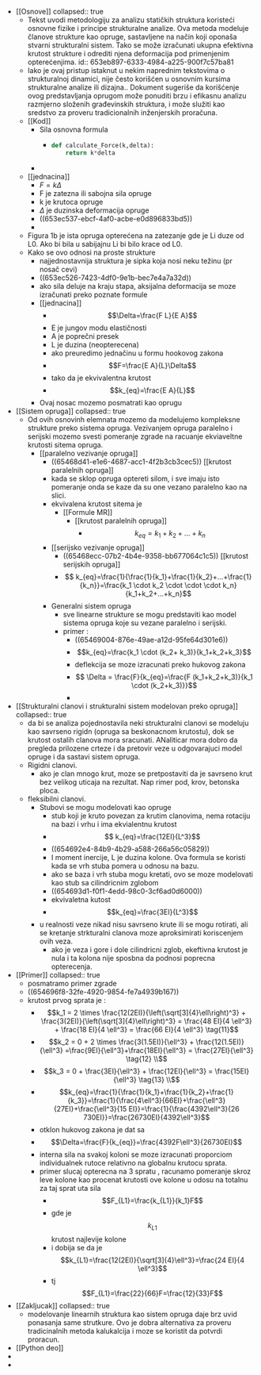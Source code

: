 - [[Osnove]]
  collapsed:: true
	- Tekst uvodi metodologiju za analizu statičkih struktura koristeći osnovne fizike i principe strukturalne analize. Ova metoda modeluje članove strukture kao opruge, sastavljene na način koji oponaša stvarni strukturalni sistem. Tako se može izračunati ukupna efektivna krutost strukture i odrediti njena deformacija pod primenjenim opterećenjima. 
	  id:: 653eb897-6333-4984-a225-900f7c57ba81
	- Iako je ovaj pristup istaknut u nekim naprednim tekstovima o strukturalnoj dinamici, nije često korišćen u osnovnim kursima strukturalne analize ili dizajna.. Dokument sugeriše da korišćenje ovog predstavljanja oprugom može ponuditi brzu i efikasnu analizu razmjerno složenih građevinskih struktura, i može služiti kao sredstvo za proveru tradicionalnih inženjerskih proračuna.
	- [[Kod]]
		- Sila osnovna formula
			- ```python
			  def calculate_Force(k,delta):
			      return k*delta
			  ```
		-
	- [[jednacina]]
		- $F=k\Delta$
		- F je zatezna ili sabojna sila opruge
		- k je krutoca opruge
		- $\Delta$ je duzinska deformacija opruge
		- ((653ec537-ebcf-4af0-acbe-e0d896833bd5))
		-
	- Figura 1b je ista opruga opterećena na zatezanje gde je Li duze od L0. Ako bi bila u sabijajnu Li bi bilo krace od L0.
	- Kako se ovo odnosi na proste strukture
		- najjednostavnija struktura je sipka koja nosi neku težinu (pr nosač cevi)
		- ((653ec526-7423-4df0-9e1b-bec7e4a7a32d))
		- ako sila deluje na kraju stapa, aksijalna deformacija se moze izračunati preko poznate formule
		- [[jednacina]]
			- $$\Delta=\frac{F L}{E A}$$
			- E je jungov modu elastičnosti
			- A je poprečni presek
			- L je duzina (neopterecena)
			- ako preuredimo jednačinu u formu hookovog zakona
			- $$F=\frac{E A}{L}\Delta$$
			- tako da je ekvivalentna krutost
			- $$k_{eq}=\frac{E A}{L}$$
		- Ovaj nosac mozemo posmatrati kao oprugu
- [[Sistem opruga]]
  collapsed:: true
	- Od ovih osnovinh elemnata mozemo da modelujemo kompleksne strukture  preko sistema opruga. Vezivanjem opruga paralelno i serijski mozemo svesti pomeranje zgrade na racuanje ekviaveltne krutosti sitema opruga.
		- [[paralelno vezivanje opruga]]
			- ((65468d41-e1e6-4687-acc1-4f2b3cb3cec5)) [[krutost paralelnih opruga]]
			- kada se sklop opruga optereti silom, i sve imaju isto pomeranje onda se kaze da su one vezano paralelno kao na slici.
			- ekvivalena krutost sitema je
				- [[Formule MR]]
					- [[krutost paralelnih opruga]]
						- $$k_{eq}=k_1+k_2+...+k_n$$
			- [[serijsko vezivanje opruga]]
				- ((65468ecc-07b2-4b4e-9358-bb677064c1c5)) [[krutost serijskih opruga]]
				- $$ k_{eq}=\frac{1}{\frac{1}{k_1}+\frac{1}{k_2}+...+\frac{1}{k_n}}=\frac{k_1 \cdot k_2 \cdot \cdot \cdot k_n}{k_1+k_2+...+k_n}$$
			- Generalni sistem opruga
				- sve linearne strukture se mogu predstaviti kao model sistema opruga koje su vezane paralelno i serijski.
				- primer :
					- ((65469004-876e-49ae-a12d-95fe64d301e6))
					- $$k_{eq}=\frac{k_1 \cdot (k_2+ k_3)}{k_1+k_2+k_3}$$
					- deflekcija se moze izracunati preko hukovog zakona
					- $$ \Delta = \frac{F}{k_{eq}=\frac{F (k_1+k_2+k_3)}{k_1 \cdot (k_2+k_3)}}$$
					-
- [[Strukturalni clanovi i strukturalni sistem modelovan preko opruga]]
  collapsed:: true
	- da bi se analiza pojednostavila neki strukturalni clanovi se modeluju kao savrseno rigidn (opruga sa beskonacnom krutostu), dok se krutost ostalih clanova mora sracunati. ANaliticar mora dobro da pregleda prilozene crteze i da pretovir veze u odgovarajuci model opruge i da sastavi sistem opruga.
	- Rigidni clanovi.
		- ako je clan mnogo krut, moze se pretpostaviti da je savrseno krut bez velikog uticaja na rezultat. Nap rimer pod, krov, betonska ploca.
	- fleksibilni clanovi.
		- Stubovi se mogu modelovati kao opruge
			- stub koji je kruto povezan za krutim clanovima, nema rotaciju na bazi i vrhu i ima ekvialentnu krutost
			- $$ k_{eq}=\frac{12EI}{L^3}$$
			- ((654692e4-84b9-4b29-a588-266a56c05829))
			- I moment inercije, L je duzina kolone. Ova formula se koristi kada se vrh stuba pomera u odnosu na bazu.
			- ako se baza i vrh stuba mogu kretati, ovo se moze modelovati kao stub sa cilindricnim zglobom
			- ((654693d1-f0f1-4edd-98c0-3cf6ad0d6000))
			- ekvivaletna kutost
			- $$k_{eq}=\frac{3EI}{L^3}$$
		- u realnosti veze nikad nisu savrseno krute ili se mogu rotirati, ali se kretanje strkturalni clanova moze aproksimirati koriscenjem ovih veza.
			- ako je veza i gore i dole cilindricni zglob, ekeftivna krutost je nula i ta kolona nije sposbna da podnosi poprecna opterecenja.
- [[Primer]]
  collapsed:: true
	- posmatramo primer zgrade
	- ((654696f8-32fe-4920-9854-fe7a4939b167))
	- krutost prvog sprata je :
		- $$k_1 = 2 \times \frac{12(2EI)}{\left(\sqrt[3]{4}\ell\right)^3} + \frac{3(2EI)}{\left(\sqrt[3]{4}\ell\right)^3} = \frac{48 EI}{4 \ell^3} + \frac{18 EI}{4 \ell^3} = \frac{66 EI}{4 \ell^3} \tag{11}$$
		- $$k_2 = 0 + 2 \times \frac{3(1.5EI)}{\ell^3} + \frac{12(1.5EI)}{\ell^3}  =\frac{9EI}{\ell^3}+\frac{18EI}{\ell^3} = \frac{27EI}{\ell^3} \tag{12} \\$$
		- $$k_3 = 0 + \frac{3EI}{\ell^3} + \frac{12EI}{\ell^3}  = \frac{15EI}{\ell^3} \tag{13} \\$$
		- $$k_{eq}=\frac{1}{\frac{1}{k_1}+\frac{1}{k_2}+\frac{1}{k_3}}=\frac{1}{\frac{4\ell^3}{66EI}+\frac{\ell^3}{27EI}+\frac{\ell^3}{15 EI}}=\frac{1}{\frac{4392\ell^3}{26 730EI}}=\frac{26730EI}{4392\ell^3}$$
		- otklon hukovog zakona je dat sa
		- $$\Delta=\frac{F}{k_{eq}}=\frac{4392F\ell^3}{26730EI}$$
		- interna sila na svakoj koloni se moze izracunati proporciom individualnek rutoce relativno na globalnu krutocu sprata.
		- primer slucaj opterecna na 3 spratu , racunamo pomeranje skroz leve kolone kao procenat krutosti ove kolone u odosu na totalnu za taj sprat uta sila
			- $$F_{L1}=\frac{k_{L1}}{k_1}F$$
			- gde je $$k_{L1}$$ krutost najlevije kolone
			- i dobija se da je $$k_{L1}=\frac{12(2EI)}{\sqrt[3]{4}\ell^3}=\frac{24 EI}{4 \ell^3}$$
			- tj $$F_{L1}=\frac{22}{66}F=\frac{12}{33}F$$
- [[Zakljucak]]
  collapsed:: true
	- modelovanje linearnih struktura kao sistem opruga daje brz uvid ponasanja same strutkure. Ovo je dobra alternativa za proveru tradicinalnih metoda kalukalcija i moze se koristit da potvrdi proracun.
- [[Python deo]]
-
-
